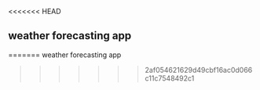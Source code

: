 <<<<<<< HEAD
## weather forecasting app 
=======
weather forecasting app 
>>>>>>> 2af054621629d49cbf16ac0d066c11c7548492c1
